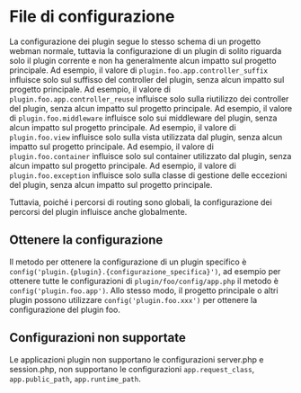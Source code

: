 # File di configurazione

La configurazione dei plugin segue lo stesso schema di un progetto webman normale, tuttavia la configurazione di un plugin di solito riguarda solo il plugin corrente e non ha generalmente alcun impatto sul progetto principale.
Ad esempio, il valore di `plugin.foo.app.controller_suffix` influisce solo sul suffisso del controller del plugin, senza alcun impatto sul progetto principale.
Ad esempio, il valore di `plugin.foo.app.controller_reuse` influisce solo sulla riutilizzo dei controller del plugin, senza alcun impatto sul progetto principale.
Ad esempio, il valore di `plugin.foo.middleware` influisce solo sui middleware del plugin, senza alcun impatto sul progetto principale.
Ad esempio, il valore di `plugin.foo.view` influisce solo sulla vista utilizzata dal plugin, senza alcun impatto sul progetto principale.
Ad esempio, il valore di `plugin.foo.container` influisce solo sul container utilizzato dal plugin, senza alcun impatto sul progetto principale.
Ad esempio, il valore di `plugin.foo.exception` influisce solo sulla classe di gestione delle eccezioni del plugin, senza alcun impatto sul progetto principale.

Tuttavia, poiché i percorsi di routing sono globali, la configurazione dei percorsi del plugin influisce anche globalmente.

## Ottenere la configurazione
Il metodo per ottenere la configurazione di un plugin specifico è `config('plugin.{plugin}.{configurazione_specifica}')`, ad esempio per ottenere tutte le configurazioni di `plugin/foo/config/app.php` il metodo è `config('plugin.foo.app')`.
Allo stesso modo, il progetto principale o altri plugin possono utilizzare `config('plugin.foo.xxx')` per ottenere la configurazione del plugin foo.

## Configurazioni non supportate
Le applicazioni plugin non supportano le configurazioni server.php e session.php, non supportano le configurazioni `app.request_class`, `app.public_path`, `app.runtime_path`.
